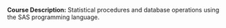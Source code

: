 **Course Description:** Statistical procedures and database operations using the SAS programming language.
